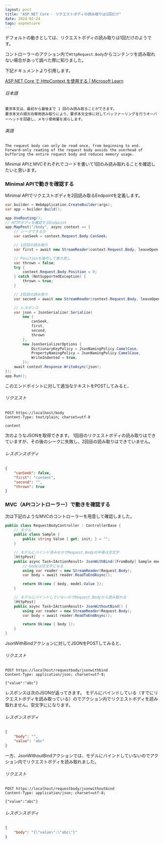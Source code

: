 ```yaml
---
layout: post
title: "ASP.NET Core - リクエストボディの読み取りは1回だけ"
date: 2024-02-24
tags: aspnetcore
---
```


デフォルトの動きとしては、リクエストボディの読み取りは1回だけのようです。

コントローラーのアクション内で`HttpRequest.Body`からコンテンツを読み取れない場合があって調べた際に知りました。

下記ドキュメントより引用します。

[ASP.NET Core で HttpContext を使用する &#124; Microsoft Learn](https://learn.microsoft.com/ja-jp/aspnet/core/fundamentals/use-http-context?view=aspnetcore-8.0#enable-request-body-buffering)

###### 日本語
```
要求本文は、最初から最後まで 1 回のみ読み取ることができます。
要求本文の順方向専用読み取りにより、要求本文全体に対してバッファーリングを行うオーバーヘッドを回避し、メモリ使用量を減らします。
```

###### 英語
```
The request body can only be read once, from beginning to end.
Forward-only reading of the request body avoids the overhead of buffering the entire request body and reduces memory usage.
```

Minimal APIとMVCそれぞれでコードを書いて1回のみ読み取れることを確認したいと思います。

### Minimal APIで動きを確認する

Minimal APIでリクエストボディを2回読み取るEndpointを定義します。

```csharp
var builder = WebApplication.CreateBuilder(args);
var app = builder.Build();

app.UseRouting();
// HTTPボディを確認するEndpoint
app.MapPost("/body", async context => {
	// シークできるか
	var canSeek = context.Request.Body.CanSeek;

	// 1回目の読み取り
	var first = await new StreamReader(context.Request.Body, leaveOpen: true).ReadToEndAsync();

	// Positionを操作して巻き戻し
	var thrown = false;
	try {
		context.Request.Body.Position = 0;
	} catch (NotSupportedException) {
		thrown = true;
	}

	// 2回目の読み取り
	var second = await new StreamReader(context.Request.Body, leaveOpen: true).ReadToEndAsync();

	// レスポンス
	var json = JsonSerializer.Serialize(
		new {
			canSeek,
			first,
			second,
			thrown
		},
		new JsonSerializerOptions {
			DictionaryKeyPolicy = JsonNamingPolicy.CamelCase,
			PropertyNamingPolicy = JsonNamingPolicy.CamelCase,
			WriteIndented = true,
		});
	await context.Response.WriteAsync(json);
});
app.Run();
```

このエンドポイントに対して適当なテキストをPOSTしてみると、

###### リクエスト
```
POST https://localhost/body
Content-Type: text/plain; charset=utf-8

content
```

次のようなJSONを取得できます。
1回目のリクエストボディの読み取りはできていますが、その後のシークに失敗し、2回目の読み取りはできていません。

###### レスポンスボディ
```json
{
	"canSeek": false,
	"first": "content",
	"second": "",
	"thrown": true
}
```

### MVC（APIコントローラー）で動きを確認する

次は下記のようなMVCのコントローラーを用意して確認しました。

```csharp
public class RequestBodyController : ControllerBase {
	// モデル
	public class Sample {
		public string Value { get; init; } = "";
	}

	// モデルにバインド済みなのでRequest.Bodyの中身は空文字
	[HttpPost]
	public async Task<IActionResult> JsonWithBind([FromBody] Sample model) {
		// bodyは空文字になる
		using var reader = new StreamReader(Request.Body);
		var body = await reader.ReadToEndAsync();

		return Ok(new { body, model.Value });
	}

	// モデルにバインドしていないのでRequest.Bodyから読み取れる
	[HttpPost]
	public async Task<IActionResult> JsonWithoutBind() {
		using var reader = new StreamReader(Request.Body);
		var body = await reader.ReadToEndAsync();

		return Ok(new { body });
	}
}
```

JsonWithBindアクションに対してJSONをPOSTしてみると、

###### リクエスト
```
POST https://localhost/requestbody/jsonwithbind
Content-Type: application/json; charset=utf-8;

{"value":"abc"}
```

レスポンスは次のJSONが返ってきます。
モデルにバインドしている（すでにリクエストボディを読み取っている）のでアクション内でリクエストボディを読み取れません。空文字にになります。

###### レスポンスボディ
```json
{
	"body": "",
	"value": "abc"
}
```

一方、JsonWithoutBindアクションでは、モデルにバインドしていないのでアクション内でリクエストボディを読み取れました。

###### リクエスト
```
POST https://localhost/requestbody/jsonwithoutbind
Content-Type: application/json; charset=utf-8;

{"value":"abc"}
```

###### レスポンスボディ
```json
{
	"body": "{\"value\":\"abc\"}"
}
```
